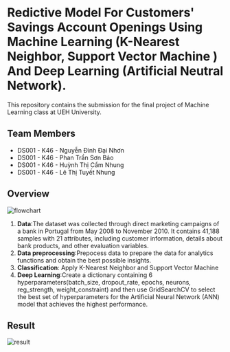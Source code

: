 # Redictive Model For Customers' Savings Account Openings Using Machine Learning (K-Nearest Neighbor, Support Vector Machine ) And Deep Learning (Artificial Neutral Network).

This repository contains the submission for the final project of Machine Learning class at UEH University.

## Team Members
- DS001 - K46 - Nguyễn Đình Đại Nhơn
- DS001 - K46 - Phan Trần Sơn Bảo
- DS001 - K46 - Huỳnh Thị Cẩm Nhung
- DS001 - K46 - Lê Thị Tuyết Nhung

## Overview

![flowchart](https://github.com/Gizdabet/ML-DL/assets/135012930/e1c5117c-1bbf-479c-b937-51dc901f73d7)

1. **Data**:The dataset was collected through direct marketing campaigns of a bank in Portugal from May 2008 to November 2010. It contains 41,188 samples with 21 attributes, including customer information, details about bank products, and other evaluation variables.
2. **Data preprocessing**:Prepocess data to prepare the data for analytics functions and obtain the best possible insights.
3. **Classification**: Apply K-Nearest Neighbor and Support Vector Machine
4. **Deep Learning**:Create a dictionary containing 6 hyperparameters(batch_size, dropout_rate, epochs, neurons, reg_strength, weight_constraint) and then use GridSearchCV to select the best set of hyperparameters for the Artificial Neural Network (ANN) model that achieves the highest performance.

## Result
![result](https://github.com/Gizdabet/ML-DL/assets/135012930/01b234bd-cac3-44d0-bc25-2a3627ce94e4)


